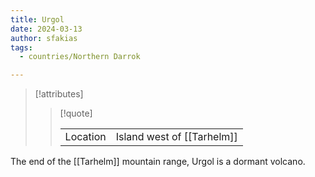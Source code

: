 ```yaml
---
title: Urgol
date: 2024-03-13
author: sfakias
tags:
  - countries/Northern Darrok

---
```

> [!attributes]
> 
> > [!quote]
> >
> > | | |
> > | --- | --- |
> > | Location | Island west of [[Tarhelm]] |

The end of the [[Tarhelm]] mountain range, Urgol is a dormant volcano.